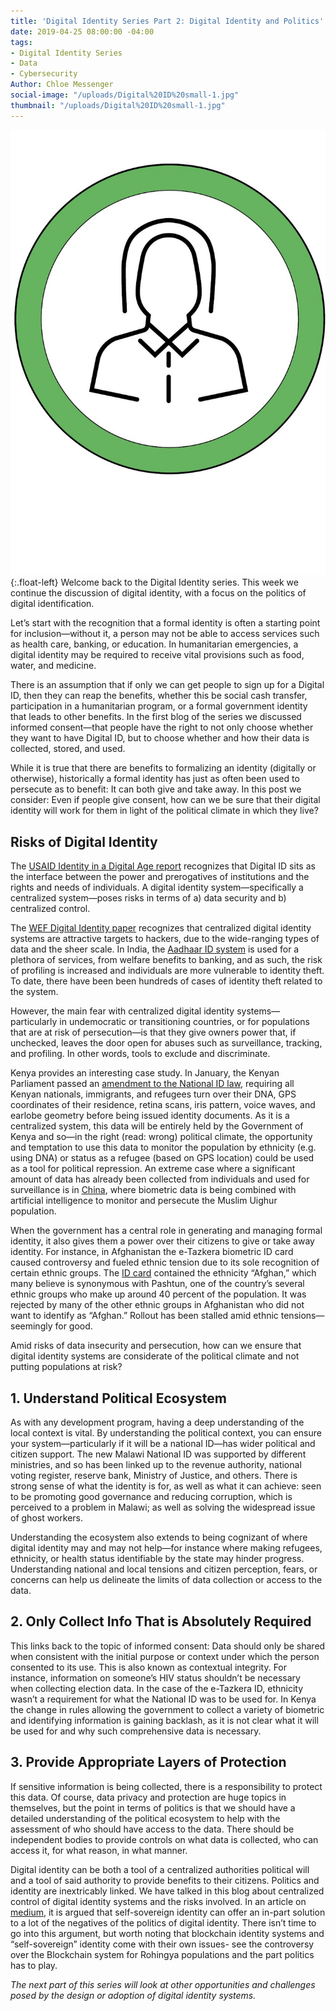 ```yaml
---
title: 'Digital Identity Series Part 2: Digital Identity and Politics'
date: 2019-04-25 08:00:00 -04:00
tags:
- Digital Identity Series
- Data
- Cybersecurity
Author: Chloe Messenger
social-image: "/uploads/Digital%20ID%20small-1.jpg"
thumbnail: "/uploads/Digital%20ID%20small-1.jpg"
---
```


![Digital ID1.jpg](/uploads/Digital%20ID1.jpg){:.float-left} Welcome back to the Digital Identity series. This week we continue the discussion of digital identity, with a focus on the politics of digital identification.

Let’s start with the recognition that a formal identity is often a starting point for inclusion—without it, a person may not be able to access services such as health care, banking, or education. In humanitarian emergencies, a digital identity may be required to receive vital provisions such as food, water, and medicine.

<!--more-->

There is an assumption that if only we can get people to sign up for a Digital ID, then they can reap the benefits, whether this be social cash transfer, participation in a humanitarian program, or a formal government identity that leads to other benefits. In the first blog of the series we discussed informed consent—that people have the right to not only choose whether they want to have Digital ID, but to choose whether and how their data is collected, stored, and used.

While it is true that there are benefits to formalizing an identity (digitally or otherwise), historically a formal identity has just as often been used to persecute as to benefit: It can both give and take away. In this post we consider: Even if people give consent, how can we be sure that their digital identity will work for them in light of the political climate in which they live?

## Risks of Digital Identity

The [USAID Identity in a Digital Age report](https://www.usaid.gov/sites/default/files/documents/15396/IDENTITY_IN_A_DIGITAL_AGE.pdf) recognizes that Digital ID sits as the interface between the power and prerogatives of institutions and the rights and needs of individuals. A digital identity system—specifically a centralized system—poses risks in terms of a) data security and b) centralized control.

The [WEF Digital Identity paper](http://www3.weforum.org/docs/WEF_INSIGHT_REPORT_Digital%20Identity.pdf) recognizes that centralized digital identity systems are attractive targets to hackers, due to the wide-ranging types of data and the sheer scale. In India, the [Aadhaar ID system](https://www.washingtonpost.com/news/theworldpost/wp/2018/08/09/aadhaar/?utm_term=.66a8980fb621) is  used for a plethora of services, from welfare benefits to banking, and as such, the risk of profiling is increased and individuals are more vulnerable to identity theft. To date, there have been been hundreds of cases of identity theft related to the system.

However, the main fear with centralized digital identity systems—particularly in undemocratic or transitioning countries, or for populations that are at risk of persecution—is that they give owners power that, if unchecked, leaves the door open for abuses such as surveillance, tracking, and profiling. In other words, tools to exclude and discriminate. 

Kenya provides an interesting case study. In January, the Kenyan Parliament passed an [amendment to the National ID law](https://blog.mozilla.org/netpolicy/2019/02/08/kenya-government-mandates-dna-linked-national-id-without-data-protection-law/), requiring  all Kenyan nationals, immigrants, and refugees turn over their DNA, GPS coordinates of their residence, retina scans, iris pattern, voice waves, and earlobe geometry before being issued identity documents. As it is a centralized system, this data will be entirely held by the Government of Kenya and so—in the right (read: wrong) political climate, the opportunity and temptation to use this data to monitor the population by ethnicity (e.g. using DNA) or status as a refugee (based on GPS location) could be used as a tool for political repression. An extreme case where a significant amount of data has already been collected from individuals and used for surveillance is in [China](https://www.theguardian.com/news/2019/apr/11/china-hi-tech-war-on-muslim-minority-xinjiang-uighurs-surveillance-face-recognition), where biometric data is being combined with artificial intelligence to monitor and persecute the Muslim Uighur population.

When the government has a central role in generating and managing formal identity, it also gives them a power over their citizens to give or take away identity. For instance, in Afghanistan the e-Tazkera biometric ID card caused controversy and fueled ethnic tension due to its sole recognition of certain ethnic groups. The [ID card](https://monitoring.bbc.co.uk/product/c1dolp4t) contained the ethnicity “Afghan,” which many believe is synonymous with Pashtun, one of the country’s several ethnic groups who make up around 40 percent of the population. It was rejected by many of the other ethnic groups in Afghanistan who did not want to identify as “Afghan.” Rollout has been stalled amid ethnic tensions—seemingly for good.

Amid risks of data insecurity and persecution, how can we ensure that digital identity systems are considerate of the political climate and not putting populations at risk?

## 1. Understand Political Ecosystem

As with any development program, having a deep understanding of the local context is vital. By understanding the political context, you can ensure your system—particularly if it will be a national ID—has wider political and citizen support. The new Malawi National ID was supported by different ministries, and so has been linked up to the revenue authority, national voting register, reserve bank, Ministry of Justice, and others. There is strong sense of what the identity is for, as well as what it can achieve: seen to be promoting good governance and reducing corruption, which is perceived to a problem in Malawi; as well as solving the widespread issue of ghost workers.

Understanding the ecosystem also extends to being cognizant of where digital identity may and may not help—for instance where making refugees, ethnicity, or health status identifiable by the state may hinder progress. Understanding national and local tensions and citizen perception, fears, or concerns can help us delineate the limits of data collection or access to the data.

## 2. Only Collect Info That is Absolutely Required

This links back to the topic of informed consent: Data should only be shared when consistent with the initial purpose or context under which the person consented to its use. This is also known as contextual integrity. For instance, information on someone’s HIV status shouldn’t be necessary when collecting election data. In the case of the e-Tazkera ID, ethnicity wasn’t a requirement for what the National ID was to be used for. In Kenya the change in rules allowing the government to collect a variety of biometric and identifying information is gaining backlash, as it is not clear what it will be used for and why such comprehensive data is necessary.

## 3. Provide Appropriate Layers of Protection

If sensitive information is being collected, there is a responsibility to protect this data. Of course, data privacy and protection are huge topics in themselves, but the point in terms of politics is that we should have a detailed understanding of the political ecosystem to help with the assessment of who should have access to the data. There should be independent bodies to provide controls on what data is collected, who can access it, for what reason, in what manner.

Digital identity can be both a tool of a centralized authorities political will and a tool of said authority to provide benefits to their citizens. Politics and identity are inextricably linked. We have talked in this blog about centralized control of digital identity systems and the risks involved. In an article on [medium](https://medium.com/coinmonks/the-politics-of-digital-identity-934bd035eecb), it is argued that self-sovereign identity can offer an in-part solution to a lot of the negatives of the politics of digital identity. There isn’t time to go into this argument, but worth noting that blockchain identity systems and “self-sovereign” identity come with their own issues- see the controversy over the Blockchain system for Rohingya populations and the part politics has to play.

*The next part of this series will look at other opportunities and challenges posed by the design or adoption of digital identity systems.*